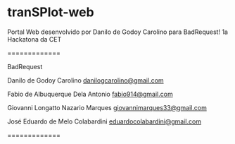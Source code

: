 tranSPlot-web
=============

Portal Web desenvolvido por Danilo de Godoy Carolino para BadRequest!
1a Hackatona da CET

=============

BadRequest

Danilo de Godoy Carolino danilogcarolino@gmail.com

Fabio de Albuquerque Dela Antonio fabio914@gmail.com

Giovanni Longatto Nazario Marques giovannimarques33@gmail.com

José Eduardo de Melo Colabardini eduardocolabardini@gmail.com

=============
